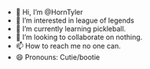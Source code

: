 - 👋 Hi, I’m @HornTyler
- 👀 I’m interested in league of legends   
- 🌱 I’m currently learning pickleball.
- 💞️ I’m looking to collaborate on nothing. 
- 📫 How to reach me no one can. 
- 😄 Pronouns: Cutie/bootie 


<!---
HornTyler/HornTyler is a ✨ special ✨ repository because its `README.md` (this file) appears on your GitHub profile.
You can click the Preview link to take a look at your changes.
--->
